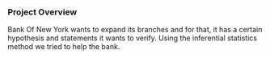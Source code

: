 ### Project Overview

 Bank Of New York wants to expand its branches and for that, it has a certain hypothesis and statements it wants to verify. Using the inferential statistics method we tried to help the bank.


